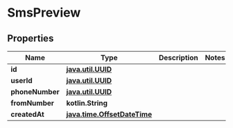 
# SmsPreview

## Properties
Name | Type | Description | Notes
------------ | ------------- | ------------- | -------------
**id** | [**java.util.UUID**](java.util.UUID) |  | 
**userId** | [**java.util.UUID**](java.util.UUID) |  | 
**phoneNumber** | [**java.util.UUID**](java.util.UUID) |  | 
**fromNumber** | **kotlin.String** |  | 
**createdAt** | [**java.time.OffsetDateTime**](java.time.OffsetDateTime) |  | 



